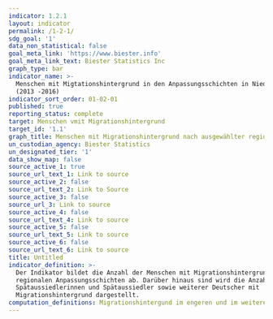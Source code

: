 ```yaml
---
indicator: 1.2.1
layout: indicator
permalink: /1-2-1/
sdg_goal: '1'
data_non_statistical: false
goal_meta_link: 'https://www.biester.info'
goal_meta_link_text: Biester Statistics Inc
graph_type: bar
indicator_name: >-
  Menschen mit Migtationshintergrund in den Anpassungsschichten in Niedersachsen
  (2013 -2016)
indicator_sort_order: 01-02-01
published: true
reporting_status: complete
target: Menschen vmit Migrationshintergrund
target_id: '1.1'
graph_title: Menschen mit Migrationshintergrund nach ausgewählter regionaler Gliederung
un_custodian_agency: Biester Statistics
un_designated_tier: '1'
data_show_map: false
source_active_1: true
source_url_text_1: Link to source
source_active_2: false
source_url_text_2: Link to Source
source_active_3: false
source_url_3: Link to source
source_active_4: false
source_url_text_4: Link to source
source_active_5: false
source_url_text_5: Link to source
source_active_6: false
source_url_text_6: Link to source
title: Untitled
indicator_definition: >-
  Der Indikator bildet die Anzahl der Menschen mit Migrationshintergrung in den
  regionalen Anpassungsschichten ab. Darüber hinaus sind wird die Anzahl der
  Spätaussiedlerinnen und Spätaussiedler sowie weiterer Deutscher mit
  Migrationshintergrund dargestellt.
computation_definitions: Migrationshintergund im engeren und im weiteren Sinne
---
```

